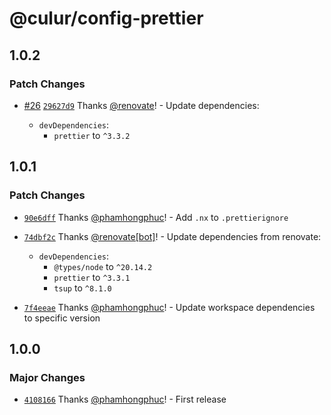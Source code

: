 # @culur/config-prettier

## 1.0.2

### Patch Changes

- [#26](https://github.com/culur/culur/pull/26) [`29627d9`](https://github.com/culur/culur/commit/29627d9f3d8966a6010e89fb79c61efd9aa3ba69) Thanks [@renovate](https://github.com/apps/renovate)! - Update dependencies:

  - `devDependencies`:
    - `prettier` to `^3.3.2`

## 1.0.1

### Patch Changes

- [`90e6dff`](https://github.com/culur/culur/commit/90e6dff291e431398b4f50296c88fc81ce5a8217) Thanks [@phamhongphuc](https://github.com/phamhongphuc)! - Add `.nx` to `.prettierignore`

- [`74dbf2c`](https://github.com/culur/culur/commit/74dbf2c0050b30e9289aa7879c4cbb9ac103f4d3) Thanks [@renovate[bot]](https://github.com/renovate%5Bbot%5D)! - Update dependencies from renovate:

  - `devDependencies`:
    - `@types/node` to `^20.14.2`
    - `prettier` to `^3.3.1`
    - `tsup` to `^8.1.0`

- [`7f4eeae`](https://github.com/culur/culur/commit/7f4eeae4fa2c2dbed218675e8ce2cc91ca0bc4c3) Thanks [@phamhongphuc](https://github.com/phamhongphuc)! - Update workspace dependencies to specific version

## 1.0.0

### Major Changes

- [`4108166`](https://github.com/culur/culur/commit/4108166e45919915f5db4d2740c7a40080f6b63c) Thanks [@phamhongphuc](https://github.com/phamhongphuc)! - First release
